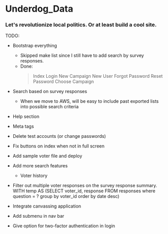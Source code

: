 # Underdog_Data

### Let's revolutionize local politics. Or at least build a cool site.

TODO:

- Bootstrap everything 
    - Skipped make list since I still have to add search by survey responses. 
    - Done: 
        > Index 
        > Login
        > New Campaign
        > New User 
        > Forgot Password
        > Reset Password
        > Choose Campaign

- Search based on survey responses
    - When we move to AWS, will be easy to include past exported lists into possible search criteria

- Help section 

- Meta tags

- Delete test accounts (or change passwords)

- Fix buttons on index when not in full screen

- Add sample voter file and deploy 

- Add more search features 
    - Voter history
    
- Filter out multiple voter responses on the survey response summary.
WITH temp AS 
(SELECT voter_id, response FROM responses
where question = ?
group by voter_id
order by date desc)

- Integrate canvassing application

- Add submenu in nav bar

- Give option for two-factor authentication in login
